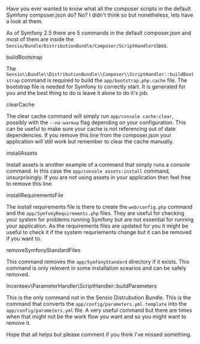 Have you ever wanted to know what all the composer scripts in the default Symfony composer.json do? No? I didn't think so but nonetheless, lets have a look at them. 

As of Symfony 2.5 there are 5 commands in the default composer.json and most of them are inside the `Sensio/Bundle/DistributionBundle/Composer/ScriptHandler`class. 

buildBootstrap 

The `Sensio\\Bundle\\DistributionBundle\\Composer\\ScriptHandler::buildBootstrap` command is required to build the `app/bootstrap.php.cache` file. The bootstrap file is needed for Symfony to correctly start. It is generated for you and the best thing to do is leave it alone to do it's job.

clearCache 

The clear cache command will simply run `app/console cache:clear`, possibly with the `--no-warmup` flag depending on your configuration. This can be useful to make sure your cache is not referencing out of date dependencies. If you remove this line from the composer.json your application will still work but remember to clear the cache manually. 

installAssets 

Install assets is another example of a command that simply runs a console command. In this case the `app/console assets:install` command, unsurprisingly. If you are not using assets in your application then feel free to remove this line.

installRequirementsFile

The install requirements file is there to create the `web/config.php` command and the `app/SymfonyRequirements.php` files. They are useful for checking your system for problems running Symfony but are not essential for running your application. As the requirements files are updated for you it might be useful to check it if the system requriements change but it can be removed if you want to.

removeSymfonyStandardFiles

This command removes the `app/SymfonyStandard` directory if it exists. This command is only relevent in some installation scearios and can be safely removed.

Incenteev\\ParameterHandler\\ScriptHandler::buildParameters

This is the only command not in the Sensio Distrubution Bundle. This is the command that converts the `app/config/parameters.yml.template` into the `app/config/parameters.yml` file. A very useful command but there are times when that might not be the work flow you want and so you might want to remove it.

Hope that all helps but please comment if you think I've missed something.